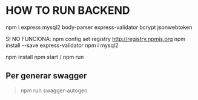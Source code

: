 # HOW TO RUN BACKEND
npm i express mysql2 body-parser express-validator bcrypt jsonwebtoken


SI NO FUNCIONA: 
npm config set registry http://registry.npmjs.org
npm install --save express-validator
npm i mysql2


npm install
npm start / npm run

## Per generar swagger
> npm run swagger-autogen